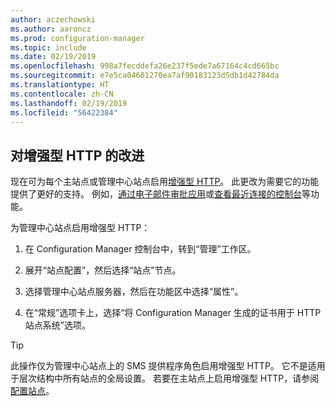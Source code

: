 ```yaml
---
author: aczechowski
ms.author: aaroncz
ms.prod: configuration-manager
ms.topic: include
ms.date: 02/19/2019
ms.openlocfilehash: 998a7fecddefa26e237f5ede7a67164c4cd665bc
ms.sourcegitcommit: e7e5ca04601270ea7af90183123d5db1d42784da
ms.translationtype: HT
ms.contentlocale: zh-CN
ms.lasthandoff: 02/19/2019
ms.locfileid: "56422384"
---
```

## <a name="bkmk_ehttp"></a> 对增强型 HTTP 的改进
<!--3798957-->

现在可为每个主站点或管理中心站点启用[增强型 HTTP](/sccm/core/plan-design/hierarchy/enhanced-http)。 此更改为需要它的功能提供了更好的支持。 例如，[通过电子邮件审批应用](/sccm/apps/deploy-use/app-approval#bkmk_email-approve)或[查看最近连接的控制台](/sccm/core/get-started/2019/technical-preview-1901#bkmk_console)等功能。

为管理中心站点启用增强型 HTTP：

1. 在 Configuration Manager 控制台中，转到“管理”工作区。  

2. 展开“站点配置”，然后选择“站点”节点。  

3. 选择管理中心站点服务器，然后在功能区中选择“属性”。  

4. 在“常规”选项卡上，选择“将 Configuration Manager 生成的证书用于 HTTP 站点系统”选项。  

> [!Tip]  
> 此操作仅为管理中心站点上的 SMS 提供程序角色启用增强型 HTTP。 它不是适用于层次结构中所有站点的全局设置。 若要在主站点上启用增强型 HTTP，请参阅[配置站点](/sccm/core/plan-design/hierarchy/enhanced-http#configure-the-site)。  

